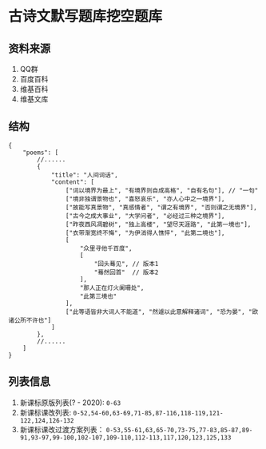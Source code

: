 # 古诗文默写题库挖空题库

## 资料来源
1. QQ群
2. 百度百科
3. 维基百科
4. 维基文库

## 结构
```jsonc
{
    "poems": [
        //......
        {
            "title": "人间词话",
            "content": [
                ["词以境界为最上", "有境界则自成高格", "自有名句"], // "一句"
                ["境非独谓景物也", "喜怒哀乐", "亦人心中之一境界"],
                ["故能写真景物", "真感情者", "谓之有境界", "否则谓之无境界"],
                ["古今之成大事业", "大学问者", "必经过三种之境界"],
                ["昨夜西风凋碧树", "独上高楼", "望尽天涯路", "此第一境也"],
                ["衣带渐宽终不悔", "为伊消得人憔悴", "此第二境也"],
                [
                    "众里寻他千百度",
                    [
                        "回头蓦见", // 版本1
                        "蓦然回首"  // 版本2
                    ],
                    "那人正在灯火阑珊处",
                    "此第三境也"
                ],
                ["此等语皆非大词人不能道", "然遽以此意解释诸词", "恐为晏", "欧诸公所不许也"]
            ]
        },
        //......
    ]
}
```

## 列表信息
1. 新课标原版列表(? - 2020): `0-63`
1. 新课标课改列表: `0-52,54-60,63-69,71-85,87-116,118-119,121-122,124,126-132`
1. 新课标课改过渡方案列表： `0-53,55-61,63,65-70,73-75,77-83,85-87,89-91,93-97,99-100,102-107,109-110,112-113,117,120,123,125,133`
